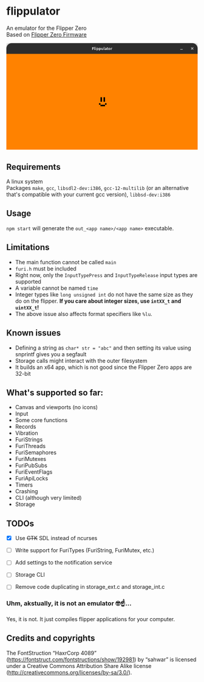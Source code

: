 # flippulator
An emulator for the Flipper Zero\
Based on [Flipper Zero Firmware](https://github.com/flipperdevices/flipperzero-firmware)

![Screenshot](https://raw.githubusercontent.com/Milk-Cool/flippulator/main/images/screenshot.png)

## Requirements
A linux system\
Packages `make`, `gcc`, `libsdl2-dev:i386`, `gcc-12-multilib` (or an alternative that's compatible with your current gcc version), `libbsd-dev:i386`

## Usage
`npm start` will generate the `out_<app name>/<app name>` executable.

## Limitations
- The main function cannot be called `main`
- `furi.h` must be included
- Right now, only the `InputTypePress` and `InputTypeRelease` input types are supported
- A variable cannot be named `time`
- Integer types like `long unsigned int` do not have the same size as they do on the flipper. **If you care about integer sizes, use `intXX_t` and `uintXX_t`!**
- The above issue also affects format specifiers like `%lu`.

## Known issues
- Defining a string as `char* str = "abc"` and then setting its value using snprintf gives you a segfault
- Storage calls might interact with the outer filesystem
- It builds an x64 app, which is not good since the Flipper Zero apps are 32-bit

## What's supported so far:
- Canvas and viewports (no icons)
- Input
- Some core functions
- Records
- Vibration
- FuriStrings
- FuriThreads
- FuriSemaphores
- FuriMutexes
- FuriPubSubs
- FuriEventFlags
- FuriApiLocks
- Timers
- Crashing
- CLI (although very limited)
- Storage

## TODOs
- [x] Use ~~GTK~~ SDL instead of ncurses
- [ ] Write support for FuriTypes (FuriString, FuriMutex, etc.)
- [ ] Add settings to the notification service
- [ ] Storage CLI
- [ ] Remove code duplicating in storage_ext.c and storage_int.c


### Uhm, akstually, it is not an emulator 🤓☝️...
Yes, it is not. It just compiles flipper applications for your computer.

## Credits and copyrights
The FontStruction “HaxrCorp 4089” (https://fontstruct.com/fontstructions/show/192981) by “sahwar” is licensed under a Creative Commons Attribution Share Alike license (http://creativecommons.org/licenses/by-sa/3.0/).